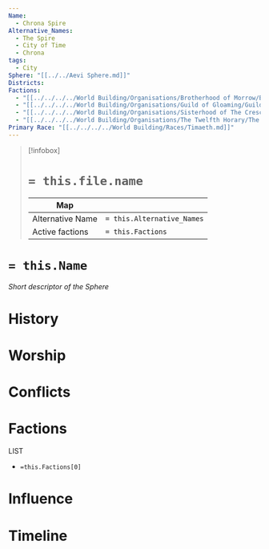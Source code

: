 ```yaml
---
Name:
  - Chrona Spire
Alternative_Names:
  - The Spire
  - City of Time
  - Chrona
tags:
  - City
Sphere: "[[../../Aevi Sphere.md]]"
Districts: 
Factions:
  - "[[../../../../World Building/Organisations/Brotherhood of Morrow/Brotherhood of Morrow.md]]"
  - "[[../../../../World Building/Organisations/Guild of Gloaming/Guild Of Gloaming.md]]"
  - "[[../../../../World Building/Organisations/Sisterhood of The Crescent-Moon/Sisterhood of the Crescent-Moon.md]]"
  - "[[../../../../World Building/Organisations/The Twelfth Horary/The Twelfth Horary.md]]"
Primary Race: "[[../../../../World Building/Races/Timaeth.md]]"
---
```

> [!infobox]
> # `= this.file.name`
> | Map |  |
> | ---- | ---- |
> | Alternative Name | `= this.Alternative_Names`|
> |Active factions | `= this.Factions`|
# `= this.Name`
*Short descriptor of the Sphere*
# History
# Worship
# Conflicts
# Factions
LIST
- `=this.Factions[0]`
# Influence
# Timeline